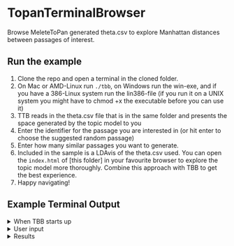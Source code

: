 # TopanTerminalBrowser

Browse MeleteToPan generated theta.csv to explore Manhattan distances between passages of interest.

## Run the example

1. Clone the repo and open a terminal in the cloned folder.
2. On Mac or AMD-Linux run `./tbb`, on Windows run the win-exe, and if you have a 386-Linux system run the lin386-file (if you run it on a UNIX system you might have to chmod +x the executable before you can use it)
3. TTB reads in the theta.csv file that is in the same folder and presents the space generated by the topic model to you
4. Enter the identifier for the passage you are interested in (or hit enter to choose the suggested random passage)
5. Enter how many similar passages you want to generate.
6. Included in the sample is a LDAvis of the theta.csv used. You can open the `index.html` of [this folder] in your favourite browser to explore the topic model more thoroughly. Combine this approach with TBB to get the best experience.
7. Happy navigating!

## Example Terminal Output

<details><summary>When TBB starts up</summary>
```
Locals-MacBook-Pro:TopanTerminalBrowser koentges$ ./tbb 
Reading file.
All is read.
Browsing through the space of the following topic dimensions:
Topic 1 ἡμῶν_ὑμῖν_ἡμᾶς_ἡμῖν_ὑμεῖς_ὑμᾶς_ἃ
Topic 2 ἡμῖν_ἡμᾶς_γε_ἡμῶν_μόνον_οὐδ_ἔσται
Topic 3 πρέσβεις_λακεδαιμονίους_λακεδαιμονίων_ξυμμαχίαν_λακεδαιμόνιοι_σφίσι_σπονδὰς
Topic 4 νῆες_νεῶν_εἴκοσι_πέντε_πελοποννήσιοι_δύο_δέκα
Topic 5 εὖ_δι_ἐξ_αἰεὶ_ὄντες_καλῶς_πλεῖστα
Topic 6 δὴ_πρὸ_ἐγένετο_πολέμου_γε_τοῦδε_χρόνον
Topic 7 νεῶν_ναυσὶν_νῆες_χίον_δέκα_χίων_χῖοι
Topic 8 σφῶν_ὅπως_πρέσβεις_ἔς_ξυμμάχους_χρήματα_πέμπειν
Topic 9 εἴ_τις_ἄν_οὐδ_δέ_τρόπῳ_κατ
Topic 10 αὐτὸν_αὐτὸς_αὐτῷ_ὢν_ἀθηναίοις_πρότερον_τισσαφέρνην
Topic 11 ἡμῖν_ἢν_ἧσσον_ᾧ_οὐχ_ἡμῶν_πλέον
Topic 12 τοιάδε_τοιαῦτα_αὐτὸς_εἶπεν_εἴ_εἶπον_λέγειν
Topic 13 κέρας_πολὺ_συρακοσίων_συρακόσιοι_στράτευμα_δεξιὸν_ξύμμαχοι
Topic 14 ὑμᾶς_ἡμᾶς_ἡμεῖς_ὑμῖν_ὦ_ὑμῶν_ὑπ
Topic 15 ἢν_λακεδαιμόνιοι_λακεδαιμονίοις_λακεδαιμονίων_σπονδὰς_δέ_ξυμμάχοις
Topic 16 συρακοσίων_συρακόσιοι_ὅπως_ναυσὶ_αὖθις_ᾗ_πρότερον
Topic 17 βρασίδας_αὐτὸς_αὐτῷ_ἔχων_τότε_ἑαυτοῦ_θρᾴκης
Topic 18 ᾗ_ὅπως_τείχους_πόλεως_τεῖχος_εἴ_τείχει
Topic 19 σφίσι_τούς_οὐχ_σφῶν_ἐκείνων_νομίζοντες_δὴ
Topic 20 τις_παρὰ_σφᾶς_οὐδ_ἔσεσθαι_πρὶν_ἔργῳ
Topic 21 ὄντες_ἑλλήνων_ὅσοι_ἄλλων_βαρβάρων_ποτε_ἕλληνες
Topic 22 ἄλλοι_ὁπλῖται_πάντες_μετ_ξύμμαχοι_οἷς_ἦλθον
Topic 23 καθ_ἄλλους_τήν_εἴ_πάλιν_κινδύνου_πάντα
Topic 24 θαλάσσης_ναυτικὸν_γῆς_πρότερον_νεῶν_πόλεμον_γῆν
Topic 25 πόλις_ἐξ_μέχρι_πρότερον_θαλάσσης_ποταμοῦ_ἀπ
Topic 26 μήτε_ξυμμάχους_ὅπλα_σφᾶς_λακεδαιμόνιοι_ἑαυτῶν_αὐτούς
Topic 27 θέρους_λακεδαιμόνιοι_ἐπιγιγνομένου_λακεδαιμονίων_χειμῶνος_ξύμμαχοι_πάλιν
Topic 28 γῆν_οἴκου_ἀνεχώρησαν_γῆς_ἐδῄουν_χρόνον_ἀφίκοντο
Topic 29 πόλεως_πόλει_πάντα_ἃ_ἄλλα_ὅπερ_τις
Topic 30 βασιλέως_ἢν_ἔφη_τις_δέ_πόλεις_βασιλεὺς
Topic 31 αὐτὸν_αὐτῷ_βασιλέα_παρὰ_δὴ_δι_λόγοις
Topic 32 πλείους_οὐδὲν_ἄλλοι_μέρος_τινας_ὁπλιτῶν_ἐλάσσους
Topic 33 οὐχ_αἰεὶ_πλεῖστον_ᾗ_οὔσης_πολὺ_γνώμῃ
Topic 34 πόλις_τινα_σφίσιν_καί_ἕκαστος_σφίσι_κατ
Topic 35 ὁπλίτας_ξυμμάχων_ἱππέας_χιλίους_νεῶν_εἴκοσι_τριάκοντα
Topic 36 τείχη_θάλασσαν_γῆν_εἶχον_πόλεως_στρατηγοῦντος_πάλιν
Topic 37 πλέον_δι_πόλει_ἐξ_πόλεις_ὅπερ_λόγου
Topic 38 αὐτῷ_ἔδει_δημοσθένης_ναύπακτον_ἀκαρνᾶνες_χωρίων_ναυσὶν
Topic 39 ἄλλα_πολλὰ_ὅσα_τότε_ἃ_χρήματα_τούτων
Topic 40 νήσῳ_λακεδαιμόνιοι_ἄνδρας_παρὰ_πύλον_ἀθηναίοις_μυτιληναίων
Topic 41 δῆμον_σφῶν_οὐδὲν_πράγματα_πολλοὺς_τἆλλα_ἄρχειν
Topic 42 νῆες_τεσσαράκοντα_δύο_πέντε_ἔτυχον_ναυσὶ_τριάκοντα
Topic 43 συρακοσίων_σικελίας_σικελίαν_στρατιᾷ_σικελῶν_συρακοσίοις_συρακούσας
Topic 44 τροπαῖον_νεκροὺς_ἔστησαν_ἔλαβον_μάχῃ_τούς_ὑποσπόνδους
Topic 45 πολέμῳ_ἐτελεύτα_ἐγένετο_τῷδε_ἔτος_θέρος_αὕτη
Topic 46 πόλεως_σταδίους_τεῖχος_βοιωτοὶ_μάχην_νυκτὸς_μάχης
Topic 47 ἔπειτα_ὅμως_μέν_πόλεως_πρὶν_ἄλλο_πόλεμον
Topic 48 κορινθίων_κερκυραῖοι_ἐκέλευον_κορινθίοις_σφίσιν_κορίνθιοι_πόλει
Topic 49 τρόπῳ_ἔξω_δέ_τινες_ἀπόλλωνος_πολλὰ_ὃ
Topic 50 ὁπλίταις_αὐτῷ_ξυμμάχων_τρόπῳ_νικίας_τούτῳ_ἑαυτῶν
-------------------------------
Significant distance has been set to:  0.1
Happy navigating!
```
</details>
<details><summary>User input</summary>
```
Enter URN (e.g.urn:cts:greekLit:tlg0003.tlg001.perseus-grc2:2.2.4):
Enter number of similar passages(e.g. 3):3
```
</details>

<details><summary>Results</summary>
```
------------------------------------------
You queried:
URN: urn:cts:greekLit:tlg0003.tlg001.perseus-grc2:2.2.4
Text: θέμενοι δὲ ἐς τὴν ἀγορὰν τὰ ὅπλα τοῖς μὲν ἐπαγαγομένοις οὐκ ἐπείθοντο ὥστε εὐθὺς ἔργου ἔχεσθαι καὶ ἰέναι ἐπὶ τὰς οἰκίας τῶν ἐχθρῶν, γνώμην δ᾽ ἐποιοῦντο κηρύγμασί τε χρήσασθαι ἐπιτηδείοις καὶ ἐς ξύμβασιν μᾶλλον καὶ φιλίαν τὴν πόλιν ἀγαγεῖν ʽκαὶ ἀνεῖπεν ὁ κῆρυξ, εἴ τις βούλεται κατὰ τὰ πάτρια τῶν πάντων Βοιωτῶν ξυμμαχεῖν, τίθεσθαι παρ᾽ αὑτοὺς τὰ ὅπλἀ, νομίζοντες σφίσι ῥᾳδίως τούτῳ τῷ τρόπῳ προσχωρήσειν τὴν πόλιν.

Three most important topics:
Topic 49 τρόπῳ_ἔξω_δέ_τινες_ἀπόλλωνος_πολλὰ_ὃ : 0.457714285714286
Topic 19 σφίσι_τούς_οὐχ_σφῶν_ἐκείνων_νομίζοντες_δὴ : 0.172
Topic 47 ἔπειτα_ὅμως_μέν_πόλεως_πρὶν_ἄλλο_πόλεμον : 0.143428571428571
------------------------------------------
------------------------------------------
Result: 1
Distance: 0.7390476190476194
URN: urn:cts:greekLit:tlg0003.tlg001.perseus-grc2:4.97.3
Text: πᾶσι γὰρ εἶναι καθεστηκὸς ἰόντας ἐπὶ τὴν ἀλλήλων ἱερῶν τῶν ἐνόντων ἀπέχεσθαι, Ἀθηναίους δὲ Δήλιον τειχίσαντας ἐνοικεῖν, καὶ ὅσα ἄνθρωποι ἐν βεβήλῳ δρῶσι πάντα γίγνεσθαι αὐτόθι, ὕδωρ τε ὃ ἦν ἄψαυστον σφίσι πλὴν πρὸς τὰ ἱερὰ χέρνιβι χρῆσθαι, ἀνασπάσαντας ὑδρεύεσθαι:

Three most important topics:
Topic 49 τρόπῳ_ἔξω_δέ_τινες_ἀπόλλωνος_πολλὰ_ὃ : 0.524761904761905
Topic 47 ἔπειτα_ὅμως_μέν_πόλεως_πρὶν_ἄλλο_πόλεμον : 0.286666666666667
Topic 15 ἢν_λακεδαιμόνιοι_λακεδαιμονίοις_λακεδαιμονίων_σπονδὰς_δέ_ξυμμάχοις : 0.0485714285714286

Topics with significant distance:
Distance Topic 19 σφίσι_τούς_οὐχ_σφῶν_ἐκείνων_νομίζοντες_δὴ : 0.17104761904761903
Distance Topic 47 ἔπειτα_ὅμως_μέν_πόλεως_πρὶν_ἄλλο_πόλεμον : 0.14323809523809602
------------------------------------------
------------------------------------------
Result: 2
Distance: 0.8182857142857145
URN: urn:cts:greekLit:tlg0003.tlg001.perseus-grc2:8.95.2
Text: Ἀθηναῖοι δὲ κατὰ τάχος καὶ ἀξυγκροτήτοις πληρώμασιν ἀναγκασθέντες χρήσασθαι, οἷα πόλεώς τε στασιαζούσης καὶ περὶ τοῦ μεγίστου ἐν τάχει βουλόμενοι βοηθῆσαι ʽΕὔβοια γὰρ αὐτοῖς ἀποκεκλῃμένης τῆς Ἀττικῆς πάντα ἦν̓, πέμπουσι Θυμοχάρη στρατηγὸν καὶ ναῦς ἐς Ἐρετρίαν,

Three most important topics:
Topic 49 τρόπῳ_ἔξω_δέ_τινες_ἀπόλλωνος_πολλὰ_ὃ : 0.358571428571429
Topic 28 γῆν_οἴκου_ἀνεχώρησαν_γῆς_ἐδῄουν_χρόνον_ἀφίκοντο : 0.215714285714286
Topic 17 βρασίδας_αὐτὸς_αὐτῷ_ἔχων_τότε_ἑαυτοῦ_θρᾴκης : 0.144285714285714

Topics with significant distance:
Distance Topic 17 βρασίδας_αὐτὸς_αὐτῷ_ἔχων_τότε_ἑαυτοῦ_θρᾴκης : 0.1437142857142854
Distance Topic 28 γῆν_οἴκου_ἀνεχώρησαν_γῆς_ἐδῄουν_χρόνον_ἀφίκοντο : 0.2151428571428574
Distance Topic 47 ἔπειτα_ὅμως_μέν_πόλεως_πρὶν_ἄλλο_πόλεμον : 0.14199999999999957
------------------------------------------
------------------------------------------
Result: 3
Distance: 0.8274285714285718
URN: urn:cts:greekLit:tlg0003.tlg001.perseus-grc2:7.87.2
Text: πάντα τε ποιούντων αὐτῶν διὰ στενοχωρίαν ἐν τῷ αὐτῷ καὶ προσέτι τῶν νεκρῶν ὁμοῦ ἐπ᾽ ἀλλήλοις ξυννενημένων, οἳ ἔκ τε τῶν τραυμάτων καὶ διὰ τὴν μεταβολὴν καὶ τὸ τοιοῦτον ἀπέθνῃσκον, καὶ ὀσμαὶ ἦσαν οὐκ ἀνεκτοί, καὶ λιμῷ ἅμα καὶ δίψῃ ἐπιέζοντο ʽἐδίδοσαν γὰρ αὐτῶν ἑκάστῳ ἐπὶ ὀκτὼ μῆνας κοτύλην ὕδατος καὶ δύο κοτύλας σίτοὐ, ἄλλα τε ὅσα εἰκὸς ἐν τῷ τοιούτῳ χωρίῳ ἐμπεπτωκότας κακοπαθῆσαι, οὐδὲν ὅτι οὐκ ἐπεγένετο αὐτοῖς:

Three most important topics:
Topic 49 τρόπῳ_ἔξω_δέ_τινες_ἀπόλλωνος_πολλὰ_ὃ : 0.600666666666667
Topic 35 ὁπλίτας_ξυμμάχων_ἱππέας_χιλίους_νεῶν_εἴκοσι_τριάκοντα : 0.134
Topic 10 αὐτὸν_αὐτὸς_αὐτῷ_ὢν_ἀθηναίοις_πρότερον_τισσαφέρνην : 0.100666666666667

Topics with significant distance:
Distance Topic 10 αὐτὸν_αὐτὸς_αὐτῷ_ὢν_ἀθηναίοις_πρότερον_τισσαφέρνην : 0.10009523809523843
Distance Topic 19 σφίσι_τούς_οὐχ_σφῶν_ἐκείνων_νομίζοντες_δὴ : 0.1713333333333333
Distance Topic 35 ὁπλίτας_ξυμμάχων_ἱππέας_χιλίους_νεῶν_εἴκοσι_τριάκοντα : 0.13342857142857142
Distance Topic 49 τρόπῳ_ἔξω_δέ_τινες_ἀπόλλωνος_πολλὰ_ὃ : 0.142952380952381
------------------------------------------
```
</details>

## Run your own

1. Generate a Topic Model of your text with [MeleteToPan](https://github.com/ThomasK81/ToPan)
2. Identify the correct model folder in the subfolder www/data. Copy the theta.csv of your model.
3. Paste it into the folder where TBB is placed.
4. Run TBB and explore your data. 
3a-4a. Alternatively, you can always copy&paste the TBB executable 
5. Happy navigating!
